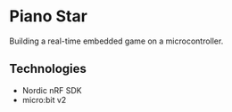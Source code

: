 # Piano Star

Building a real-time embedded game on a microcontroller.

## Technologies

- Nordic nRF SDK
- micro:bit v2
